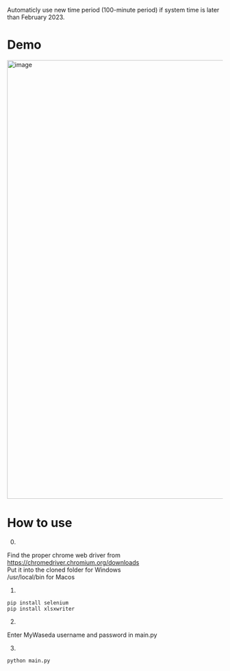 Automaticly use new time period (100-minute period) if system time is later than February 2023.
# Demo
<img width="1024" alt="image" src="https://user-images.githubusercontent.com/89603909/208660766-51cd9816-b080-453c-bea5-47ef57345d93.png">

# How to use
0.
Find the proper chrome web driver from https://chromedriver.chromium.org/downloads<br />
Put it into the cloned folder for Windows<br />
            /usr/local/bin for Macos

1.
```
pip install selenium
pip install xlsxwriter
```

2.
Enter MyWaseda username and password in main.py

3.
```
python main.py
```

